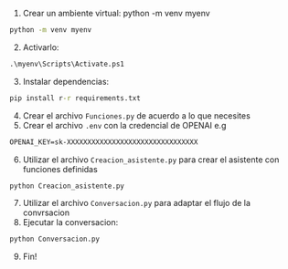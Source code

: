 1. Crear un ambiente virtual: python -m venv myenv
```cmd
python -m venv myenv
```
2. Activarlo: 
```cmd
.\myenv\Scripts\Activate.ps1
```
3. Instalar dependencias:
```cmd
pip install r-r requirements.txt
```
4. Crear el archivo `Funciones.py` de acuerdo a lo que necesites
5. Crear el archivo `.env` con la credencial de OPENAI e.g
```cmd
OPENAI_KEY=sk-XXXXXXXXXXXXXXXXXXXXXXXXXXXXXXXX
```
6. Utilizar el archivo `Creacion_asistente.py` para crear el asistente con funciones definidas
```cmd
python Creacion_asistente.py
```
7. Utilizar el archivo `Conversacion.py` para adaptar el flujo de la convrsacion
8. Ejecutar la conversacion:
```cmd
python Conversacion.py
```
9. Fin!